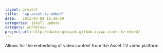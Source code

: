 ```yaml
---
layout: project
title:  "wp-asset-tv-embed"
date:   2013-07-02 15:30:09
categories: jekyll update
category: wordpress
project_url: http://dachisgroupuk.github.io/wp-asset-tv-embed/
---
```


Allows for the embedding of video content from the Asset TV video platform